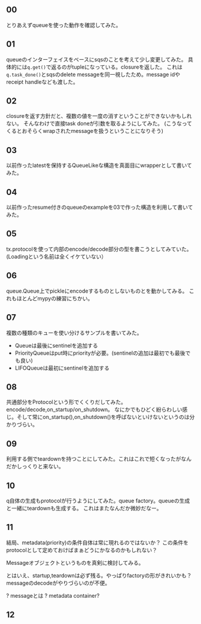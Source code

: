 ## 00

とりあえずqueueを使った動作を確認してみた。

## 01

queueのインターフェイスをベースにsqsのことを考えて少し変更してみた。
具体的には`q.get()`で返るのがtupleになっている。closureを返した。
これは`q.task_done()`とsqsのdelete messageを同一視したため。message idやreceipt handleなども渡した。

## 02

closureを返す方針だと、複数の値を一度の消すということができないかもしれない。
そんなわけで直接task doneが引数を取るようにしてみた。
(こうなってくるとおそらくwrapされたmessageを扱うということになりそう)

## 03

以前作ったlatestを保持するQueueLikeな構造を真面目にwrapperとして書いてみた。

## 04

以前作ったresume付きのqueueのexampleを03で作った構造を利用して書いてみた。

## 05

tx.protocolを使って内部のencode/decode部分の型を書こうとしてみていた。
(Loadingという名前は全くイケていない）

## 06

queue.Queue上でpickleにencodeするものとしないものとを動かしてみる。
これもほとんどmypyの練習にちかい。

## 07

複数の種類のキューを使い分けるサンプルを書いてみた。

- Queueは最後にsentinelを追加する
- PriorityQueueはput時にpriorityが必要。(sentinelの追加は最初でも最後でも良い)
- LIFOQueueは最初にsentinelを追加する

## 08

共通部分をProtocolという形でくくりだしてみた。encode/decode,on_startup/on_shutdown。
なにかでもひどく紛らわしい感じ。そして常にon_startup(),on_shutdown()を呼ばないといけないというのは分かりづらい。

## 09

利用する側でteardownを持つことにしてみた。これはこれで短くなったがなんだかしっくりと来ない。

## 10

q自体の生成もprotocolが行うようにしてみた。queue factory。queueの生成と一緒にteardownも生成する。
これはまたなんだか微妙だなー。

## 11

結局、metadata(priority)の条件自体は常に現れるのではないか？
この条件をprotocolとして定めておけばまぁどうにかなるのかもしれない？

Messageオブジェクトというものを真剣に検討してみる。

とはいえ、startup,teardownは必ず残る。やっぱりfactoryの形がきれいかも？
messageのdecodeがやりづらいのが不便。

? messageとは ? metadata container?

## 12

